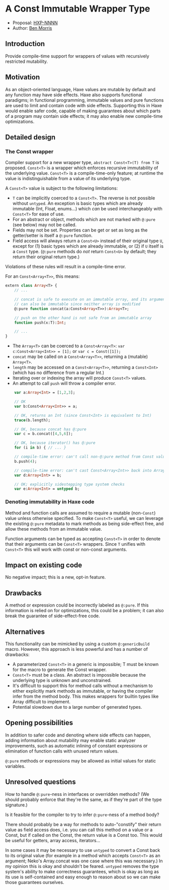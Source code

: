 # A Const<T> Immutable Wrapper Type

* Proposal: [HXP-NNNN](NNNN-immutable-wrappers.md)
* Author: [Ben Morris](https://github.com/bendmorris)

## Introduction

Provide compile-time support for wrappers of values with recursively restricted mutability.

## Motivation

As an object-oriented language, Haxe values are mutable by default and any function may have side effects. Haxe also supports functional paradigms; in functional programming, immutable values and pure functions are used to limit and contain code with side effects. Supporting this in Haxe would enable safer code, capable of making guarantees about which parts of a program may contain side effects; it may also enable new compile-time optimizations.



## Detailed design

### The Const wrapper

Compiler support for a new wrapper type, `abstract Const<T>(T) from T` is proposed. `Const<T>` is a wrapper which enforces recursive immutability of the underlying value. `Const<T>` is a compile-time-only feature; at runtime the value is indistinguishable from a value of its underlying type.

A `Const<T>` value is subject to the following limitations:

- `T` can be implicitly coerced to a `Const<T>`. The reverse is not possible without `untyped`. An exception is basic types which are already immutable (Int, Float, enums...) which *can* be used interchangeably with `Const<T>` for ease of use.
- For an abstract or object, methods which are not marked with `@:pure` (see below) may not be called.
- Fields may not be set. Properties can be get or set as long as the getter/setter is itself a `@:pure` function.
- Field access will always return a `Const<U>` instead of their original type `U`, except for (1) basic types which are already immutable, or (2) if `U` itself is a `Const` type. (`@:pure` methods do *not* return `Const<U>` by default; they return their original return type.)

Violations of these rules will result in a compile-time error.

For an `Const<Array<T>>`, this means:

```haxe
extern class Array<T> {
    // ...

    // concat is safe to execute on an immutable array, and its argument
    // can also be immutable since neither array is modified
    @:pure function concat(a:Const<Array<T>>):Array<T>;

    // push on the other hand is not safe from an immutable array
    function push(x:T):Int;

    // ...
}
```

- The `Array<T>` can be coerced to a `Const<Array<T>`: `var c:Const<Array<Int>> = [1];` or `var c = Const([1]);`
- `concat` may be called on a `Const<Array<T>>`, returning a (mutable) `Array<T>`.
- `length` may be accessed on a `Const<Array<T>>`, returning a `Const<Int>` (which has no difference from a regular Int.)
- Iterating over or indexing the array will produce `Const<T>` values.
- An attempt to call `push` will throw a compiler error.

```haxe
    var a:Array<Int> = [1,2,3];

    // OK
    var b:Const<Array<Int>> = a;

    // OK, returns an Int (since Const<Int> is equivalent to Int)
    trace(b.length);

    // OK, because concat has @:pure
    var c = b.concat([4,5,6]);

    // OK, because iterator() has @:pure
    for (i in b) { // ... }

    // compile-time error: can't call non-@:pure method from Const value
    b.push(4);

    // compile-time error: can't cast Const<Array<Int>> back into Array<Int>
    var d:Array<Int> = b;

    // OK; explicitly sidestepping type system checks
    var e:Array<Int> = untyped b;
```

### Denoting immutability in Haxe code

Method and function calls are assumed to require a mutable (non-`Const`) value unless otherwise specified. To make `Const<T>` useful, we can leverage the existing `@:pure` metadata to mark methods as being side-effect free, and allow these methods from an immutable value.

Function arguments can be typed as accepting `Const<T>` in order to denote that their arguments can be `Const<T>` wrappers. Since `T` unifies with `Const<T>` this will work with const or non-const arguments.

## Impact on existing code

No negative impact; this is a new, opt-in feature.

## Drawbacks

A method or expression could be incorrectly labeled as `@:pure`. If this information is relied on for optimizations, this could be a problem; it can also break the guarantee of side-effect-free code.

## Alternatives

This functionality can be mimicked by using a custom `@:genericBuild` macro. However, this approach is less powerful and has a number of drawbacks:

- A parameterized `Const<T>` in a generic is impossible; T must be known for the macro to generate the Const wrapper.
- `Const<T>` must be a class. An abstract is impossible because the underlying type is unknown and unconstrained.
- It's difficult to support this for method calls without a mechanism to either explicitly mark methods as immutable, or having the compiler infer from the method body. This makes wrappers for builtin types like Array difficult to implement.
- Potential slowdown due to a large number of generated types.

## Opening possibilities

In addition to safer code and denoting where side effects can happen, adding information about mutability may enable static analyzer improvements, such as automatic inlining of constant expressions or elimination of function calls with unused return values.

`@:pure` methods or expressions may be allowed as initial values for static variables.

## Unresolved questions

How to handle `@:pure`-ness in interfaces or overridden methods? (We should probably enforce that they're the same, as if they're part of the type signature.)

Is it feasible for the compiler to try to infer `@:pure`-ness of a method body?

There should probably be a way for methods to auto-"constify" their return value as field access does, i.e. you can call this method on a value or a Const, but if called on the Const, the return value is a Const too. This would be useful for getters, array access, iterators...

In some cases it may be necessary to use `untyped` to convert a Const back to its original value (for example in a method which accepts `Const<T>` as an argument; Neko's Array.concat was one case where this was necessary.) In my opinion this is okay and shouldn't be feared. `untyped` removes the type system's ability to make correctness guarantees, which is okay as long as its use is self-contained and easy enough to reason about so we can make those guarantees ourselves.
